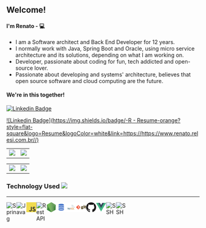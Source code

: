 <!--
**Relesi/Relesi** is a ✨ _special_ ✨ repository because its `README.md` (this file) appears on your GitHub profile.
### Hi there 👋
Here are some ideas to get you started:

- 🔭 I’m currently working on ...
- 🌱 I’m currently learning ...
- 👯 I’m looking to collaborate on ...
- 🤔 I’m looking for help with ...
- 💬 Ask me about ...
- 📫 How to reach me: ...
- 😄 Pronouns: ...
- ⚡ Fun fact: ...
-->
          


<!--<img align="right" width="400" height="400" src="https://user-images.githubusercontent.com/57039079/68556083-b2038700-0428-11ea-8add-e9abd09f6b23.gif">-->

## Welcome!

#### I'm Renato - 💻 

- I am a Software architect and Back End Developer for 12 years. 
- I normally work with Java, Spring Boot and Oracle, using micro service architecture and its solutions, depending on what I am working on.
- Developer, passionate about coding for fun, tech addicted and open-source lover.
- Passionate about developing and systems' architecture, believes that open source software and cloud computing are the future.

#### We're in this together!

[![Linkedin Badge](https://img.shields.io/badge/-LinkedIn-blue?style=flat-square&logo=Linkedin&logoColor=white&link=https://https://www.linkedin.com/in/renato-lessa-0988b05b/)](https://www.linkedin.com/in/renato-lessa-0988b05b/)

[![Linkedin Badge](https://img.shields.io/badge/-R - Resume-orange?style=flat-square&logo=Resume&logoColor=white&link=https://https://www.renato.relesi.com.br//)](https://www.renato.relesi.com.br/)

<table>
  <tr>
    <td width="50%" align="center" vertical-align="middle">
      <img src="https://github-readme-stats.vercel.app/api?username=Relesi&theme=chartreuse&show_icons=true&hide_border=true" />
    </td>
    <td width="50%" align="center" vertical-align="middle">
      <img src="https://github-readme-streak-stats.herokuapp.com/?user=Relesi&theme=chartreuse&hide_border=true" />
    </td>
  </tr>
</table>
<table>
  <tr>
    <td width="50%" align="center" vertical-align="middle">
      <img src="https://github-readme-stats.vercel.app/api/top-langs/?username=Relesi&layout=compact&theme=chartreuse&hide_border=true" />
    </td>
    <td width="50%" align="center" vertical-align="middle">
      <img src="https://user-images.githubusercontent.com/57039079/68556083-b2038700-0428-11ea-8add-e9abd09f6b23.gif">
    </td> 
  </tr>
</table>

### Technology Used  <img   width="18px" src="https://image.flaticon.com/icons/svg/888/888954.svg" />

---

<img align="left" alt="Spring" width="26px" src="https://spring.io/images/favicon-9d25009f65637a49ac8d91eb1cf7b75e.ico" />
<img align="left" alt="Java" width="26px" src="https://seeklogo.com/images/J/java-logo-41D4155FC3-seeklogo.com.png" />
<img align="left" alt="JavaScript" width="26px" src="https://raw.githubusercontent.com/github/explore/80688e429a7d4ef2fca1e82350fe8e3517d3494d/topics/javascript/javascript.png" />
<img align="left" alt="Rest API" width="26px" src="https://cdn.auth0.com/blog/aspnet-core-web-apis/swagger.png" />
<img align="left" alt="Node.js" width="26px" src="https://raw.githubusercontent.com/github/explore/80688e429a7d4ef2fca1e82350fe8e3517d3494d/topics/nodejs/nodejs.png" />
<img align="left" alt="SQL" width="26px" src="https://raw.githubusercontent.com/github/explore/80688e429a7d4ef2fca1e82350fe8e3517d3494d/topics/sql/sql.png" />
<img align="left" alt="MySQL" width="26px" src="https://raw.githubusercontent.com/github/explore/80688e429a7d4ef2fca1e82350fe8e3517d3494d/topics/mysql/mysql.png" />
<img align="left" alt="Git" width="26px" src="https://raw.githubusercontent.com/github/explore/80688e429a7d4ef2fca1e82350fe8e3517d3494d/topics/git/git.png" />
<img align="left" alt="GitHub" width="26px" src="https://raw.githubusercontent.com/github/explore/78df643247d429f6cc873026c0622819ad797942/topics/github/github.png" />
<img align="left" alt="Vue" width="26px" src="https://raw.githubusercontent.com/github/explore/80688e429a7d4ef2fca1e82350fe8e3517d3494d/topics/vue/vue.png" /> 
<img align="left" alt="SSH" width="26px" src="https://research.reading.ac.uk/act/wp-content/uploads/sites/2/Unorganized/ssh-150x150.png" />
<img align="left" alt="SSH" width="26px" src="https://www.oracle.com/apple-touch-icon.png" />




